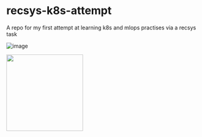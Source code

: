 # recsys-k8s-attempt
A repo for my first attempt at learning k8s and mlops practises via a recsys task

![image](https://github.com/orson88/recsys-k8s-attempt/assets/62896830/64a9c291-0655-4321-8a51-8f3ea6326f97)

<img src="https://github.com/orson88/recsys-k8s-attempt/assets/62896830/64a9c291-0655-4321-8a51-8f3ea6326f97)https://github.com/orson88/recsys-k8s-attempt/assets/62896830/64a9c291-0655-4321-8a51-8f3ea6326f97" width="200">
